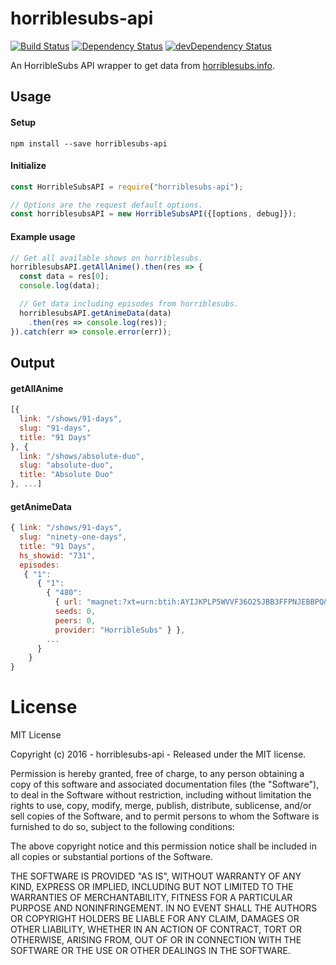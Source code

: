# horriblesubs-api

[![Build Status](https://travis-ci.org/ChrisAlderson/horriblesubs-api.svg?branch=master)](https://travis-ci.org/ChrisAlderson/horriblesubs-api)
[![Dependency Status](https://david-dm.org/ChrisAlderson/horriblesubs-api.svg)](https://david-dm.org/ChrisAlderson/horriblesubs-api)
[![devDependency Status](https://david-dm.org/ChrisAlderson/horriblesubs-api/dev-status.svg)](https://david-dm.org/ChrisAlderson/horriblesubs-api#info=devDependencies)

An HorribleSubs API wrapper to get data from [horriblesubs.info](https://horriblesubs.info/).

## Usage

#### Setup
```
npm install --save horriblesubs-api
```

#### Initialize
```js
const HorribleSubsAPI = require("horriblesubs-api");

// Options are the request default options.
const horriblesubsAPI = new HorribleSubsAPI({[options, debug]});
```

#### Example usage
```js
// Get all available shows on horriblesubs.
horriblesubsAPI.getAllAnime().then(res => {
  const data = res[0];
  console.log(data);

  // Get data including episodes from horriblesubs.
  horriblesubsAPI.getAnimeData(data)
    .then(res => console.log(res));
}).catch(err => console.error(err));
```

## Output

#### getAllAnime
```js
[{
  link: "/shows/91-days",
  slug: "91-days",
  title: "91 Days"
}, {
  link: "/shows/absolute-duo",
  slug: "absolute-duo",
  title: "Absolute Duo"
}, ...]
```

#### getAnimeData
```js
{ link: "/shows/91-days",
  slug: "ninety-one-days",
  title: "91 Days",
  hs_showid: "731",
  episodes:
   { "1":
      { "1":
        { "480":
          { url: "magnet:?xt=urn:btih:AYIJKPLP5WVVF36O25JBB3FFPNJEBBPQ&tr=http://open.nyaatorrents.info:6544/announce&tr=udp://tracker.openbittorrent.com:80/announce&tr=udp://tracker.coppersurfer.tk:6969/announce",
          seeds: 0,
          peers: 0,
          provider: "HorribleSubs" } },
        ...
      }
    }
}
```

# License

MIT License

Copyright (c) 2016 - horriblesubs-api - Released under the MIT license.

Permission is hereby granted, free of charge, to any person obtaining a copy
of this software and associated documentation files (the "Software"), to deal
in the Software without restriction, including without limitation the rights
to use, copy, modify, merge, publish, distribute, sublicense, and/or sell
copies of the Software, and to permit persons to whom the Software is
furnished to do so, subject to the following conditions:

The above copyright notice and this permission notice shall be included in all
copies or substantial portions of the Software.

THE SOFTWARE IS PROVIDED "AS IS", WITHOUT WARRANTY OF ANY KIND, EXPRESS OR
IMPLIED, INCLUDING BUT NOT LIMITED TO THE WARRANTIES OF MERCHANTABILITY,
FITNESS FOR A PARTICULAR PURPOSE AND NONINFRINGEMENT. IN NO EVENT SHALL THE
AUTHORS OR COPYRIGHT HOLDERS BE LIABLE FOR ANY CLAIM, DAMAGES OR OTHER
LIABILITY, WHETHER IN AN ACTION OF CONTRACT, TORT OR OTHERWISE, ARISING FROM,
OUT OF OR IN CONNECTION WITH THE SOFTWARE OR THE USE OR OTHER DEALINGS IN THE
SOFTWARE.
